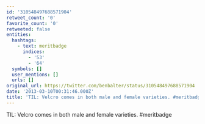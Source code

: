 ```yaml
---
id: '310548497688571904'
retweet_count: '0'
favorite_count: '0'
retweeted: false
entities:
  hashtags:
    - text: meritbadge
      indices:
        - '53'
        - '64'
  symbols: []
  user_mentions: []
  urls: []
original_url: https://twitter.com/benbalter/status/310548497688571904
date: '2013-03-10T00:31:46.000Z'
title: 'TIL: Velcro comes in both male and female varieties. #meritbadge'
---
```


TIL: Velcro comes in both male and female varieties. #meritbadge